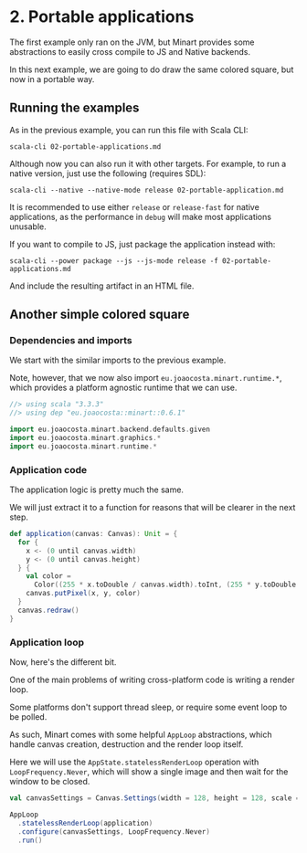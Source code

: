 # 2. Portable applications

The first example only ran on the JVM, but Minart provides some abstractions to easily cross compile to JS and Native backends.

In this next example, we are going to do draw the same colored square, but now in a portable way.

## Running the examples

As in the previous example, you can run this file with Scala CLI:

```
scala-cli 02-portable-applications.md
```

Although now you can also run it with other targets. For example, to run a native version, just use the following (requires SDL):

```
scala-cli --native --native-mode release 02-portable-application.md
```

It is recommended to use either `release` or `release-fast` for native applications, as the performance in `debug` will make most applications unusable.

If you want to compile to JS, just package the application instead with:

```
scala-cli --power package --js --js-mode release -f 02-portable-applications.md
```

And include the resulting artifact in an HTML file.

## Another simple colored square

### Dependencies and imports

We start with the similar imports to the previous example.

Note, however, that we now also import `eu.joaocosta.minart.runtime.*`, which provides a platform agnostic runtime that we can use.

```scala
//> using scala "3.3.3"
//> using dep "eu.joaocosta::minart::0.6.1"

import eu.joaocosta.minart.backend.defaults.given
import eu.joaocosta.minart.graphics.*
import eu.joaocosta.minart.runtime.*
```

### Application code

The application logic is pretty much the same.

We will just extract it to a function for reasons that will be clearer in the next step.

```scala
def application(canvas: Canvas): Unit = {
  for {
    x <- (0 until canvas.width)
    y <- (0 until canvas.height)
  } {
    val color =
      Color((255 * x.toDouble / canvas.width).toInt, (255 * y.toDouble / canvas.height).toInt, 255)
    canvas.putPixel(x, y, color)
  }
  canvas.redraw()
}
```

### Application loop

Now, here's the different bit.

One of the main problems of writing cross-platform code is writing a render loop.

Some platforms don't support thread sleep, or require some event loop to be polled.

As such, Minart comes with some helpful `AppLoop` abstractions, which handle canvas creation, destruction and the render loop itself.

Here we will use the `AppState.statelessRenderLoop` operation with `LoopFrequency.Never`, which will show a single image and then wait for the window to be closed.

```scala
val canvasSettings = Canvas.Settings(width = 128, height = 128, scale = Some(4))

AppLoop
  .statelessRenderLoop(application)
  .configure(canvasSettings, LoopFrequency.Never)
  .run()
```
